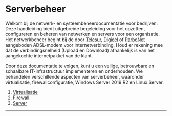 # Serverbeheer

Welkom bij de netwerk- en systeembeheerdocumentatie voor bedrijven. Deze handleiding biedt uitgebreide begeleiding voor het opzetten, configureren en beheren van netwerken en servers voor een organisatie. Het netwerkbeheer begint bij de door [Telesur](https://telesur.sr/), [Digicel](https://www.digicelgroup.com/sr/du) of [ParboNet](https://rpbg.com/rpbg/) aangeboden ADSL-modem voor internetverbinding. Houd er rekening mee dat de verbindingsnelheid (Upload en Download) afhankelijk is van het aangekochte internetpakket van de klant.

Door deze documentatie te volgen, kunt u een veilige, betrouwbare en schaalbare IT-infrastructuur implementeren en onderhouden. We behandelen verschillende aspecten van serverbeheer, waaronder virtualisatie, firewallconfiguratie, Windows Server 2019 R2 en Linux Server.

1. [Virtualisatie](../Virtualisatie/proxmox-ve)
2. [Firewall](../Firewall/pfsense)
3. [Server](../Server/windows-server-2019)

---


